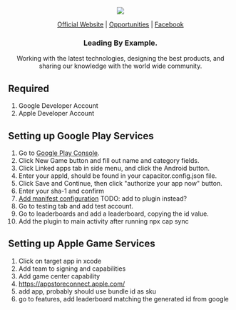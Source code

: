 <p align="center">
  <img src="https://github.com/openforge/main-website/blob/master/src/assets/logo-openforge.png?raw=true"/>
</p>
<p align="center">
  <a href="http://www.openforge.io/">Official Website</a> |
  <a href="http://www.openforge.io/opportunities">Opportunities</a> |
  <a href="https://www.facebook.com/openforgemobile/">Facebook</a>
</p>

<h3 align="center">
  Leading By Example.
</h3>

<p align="center">
  Working with the latest technologies, designing the best products, and sharing our knowledge with the world wide community.
</p>

## Required

1. Google Developer Account
2. Apple Developer Account

## Setting up Google Play Services

1. Go to [Google Play Console](https://play.google.com/apps/publish).
2. Click New Game button and fill out name and category fields.
3. Click Linked apps tab in side menu, and click the Android button.
4. Enter your appId, should be found in your capacitor.config.json file.
5. Click Save and Continue, then click "authorize your app now" button.
6. Enter your sha-1 and confirm
7. [Add manifest configuration](https://developers.google.com/games/services/android/quickstart#step_3_modify_your_code)
   TODO: add to plugin instead?
8. Go to testing tab and add test account.
9. Go to leaderboards and add a leaderboard, copying the id value.
10. Add the plugin to main activity after running npx cap sync

## Setting up Apple Game Services

1. Click on target app in xcode
2. Add team to signing and capabilities
3. Add game center capability
4. https://appstoreconnect.apple.com/
5. add app, probably should use bundle id as sku
6. go to features, add leaderboard matching the generated id from google
